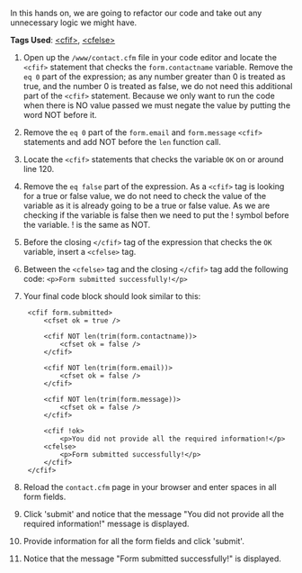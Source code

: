 In this hands on, we are going to refactor our code and take out any unnecessary logic we might have.

**Tags Used**: [\<cfif>](https://helpx.adobe.com/coldfusion/cfml-reference/coldfusion-tags/tags-i/cfif.html), [\<cfelse>](https://helpx.adobe.com/coldfusion/cfml-reference/coldfusion-tags/tags-d-e/cfelse.html)

1. Open up the `/www/contact.cfm` file in your code editor and locate the `<cfif>` statement that checks the `form.contactname` variable. Remove the `eq 0` part of the expression; as any number greater than 0 is treated as true, and the number 0 is treated as false, we do not need this additional part of the `<cfif>` statement. Because we only want to run the code when there is NO value passed we must negate the value by putting the word NOT before it.
1. Remove the `eq 0` part of the `form.email` and `form.message` `<cfif>` statements and add NOT before the `len` function call.
1. Locate the `<cfif>` statements that checks the variable `OK` on or around line 120.
1. Remove the `eq false` part of the expression. As a `<cfif>` tag is looking for a true or false value, we do not need to check the value of the variable as it is already going to be a true or false value. As we are checking if the variable is false then we need to put the ! symbol before the variable. ! is the same as NOT.
1. Before the closing `</cfif>` tag of the expression that checks the `OK` variable, insert a `<cfelse>` tag.
1. Between the `<cfelse>` tag and the closing `</cfif>` tag add the following code: `<p>Form submitted successfully!</p>`
1. Your final code block should look similar to this:

        <cfif form.submitted>
            <cfset ok = true />

            <cfif NOT len(trim(form.contactname))>
                <cfset ok = false />
            </cfif>

            <cfif NOT len(trim(form.email))>
                <cfset ok = false />
            </cfif>

            <cfif NOT len(trim(form.message))>
                <cfset ok = false />
            </cfif>

            <cfif !ok>
                <p>You did not provide all the required information!</p>
            <cfelse>
                <p>Form submitted successfully!</p>
            </cfif>
        </cfif>

1. Reload the `contact.cfm` page in your browser and enter spaces in all form fields.
1. Click 'submit' and notice that the message "You did not provide all the required information!" message is displayed.
1. Provide information for all the form fields and click 'submit'.
1. Notice that the message "Form submitted successfully!" is displayed.